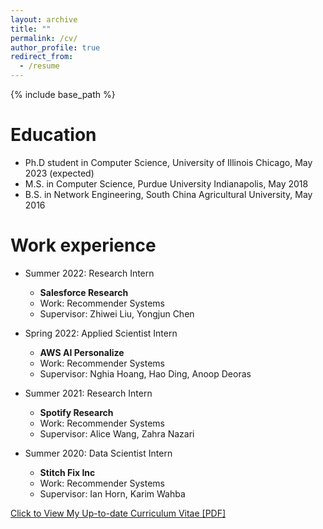 ```yaml
---
layout: archive
title: ""
permalink: /cv/
author_profile: true
redirect_from:
  - /resume
---
```


{% include base_path %}

Education
======
* Ph.D student in Computer Science, University of Illinois Chicago, May 2023 (expected)
* M.S. in Computer Science, Purdue University Indianapolis, May 2018
* B.S. in Network Engineering, South China Agricultural University, May 2016

Work experience
======
* Summer 2022: Research Intern
  * <b>Salesforce Research</b>
  * Work: Recommender Systems
  * Supervisor: Zhiwei Liu, Yongjun Chen

* Spring 2022: Applied Scientist Intern
  * <b>AWS AI Personalize</b>
  * Work: Recommender Systems
  * Supervisor: Nghia Hoang, Hao Ding, Anoop Deoras

* Summer 2021: Research Intern
  * <b>Spotify Research</b>
  * Work: Recommender Systems
  * Supervisor: Alice Wang, Zahra Nazari

* Summer 2020: Data Scientist Intern
  * <b>Stitch Fix Inc</b>
  * Work: Recommender Systems
  * Supervisor: Ian Horn, Karim Wahba


[Click to View My Up-to-date Curriculum Vitae [PDF]](http://ziwei-fan.github.io/files/resume.pdf)

<!-- <embed src="http://ziwei-fan.github.io/files/resume.pdf" width="650" height="1800" type='application/pdf'> -->

